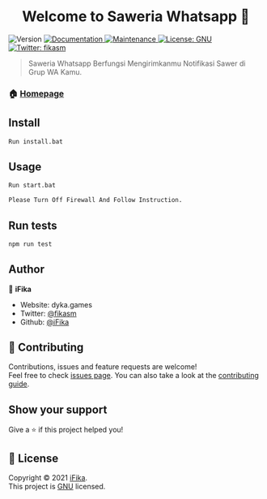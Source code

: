 <h1 align="center">Welcome to Saweria Whatsapp 👋</h1>
<p>
  <img alt="Version" src="https://img.shields.io/badge/version-1.2.5-blue.svg?cacheSeconds=2592000" />
  <a href="https://github.com/iFika/saweria-wa#readme" target="_blank">
    <img alt="Documentation" src="https://img.shields.io/badge/documentation-yes-brightgreen.svg" />
  </a>
  <a href="https://github.com/iFika/saweria-wa/graphs/commit-activity" target="_blank">
    <img alt="Maintenance" src="https://img.shields.io/badge/Maintained%3F-yes-green.svg" />
  </a>
  <a href="https://github.com/iFika/saweria-wa/blob/master/LICENSE" target="_blank">
    <img alt="License: GNU" src="https://img.shields.io/github/license/iFika/Saweria Whatsapp" />
  </a>
  <a href="https://twitter.com/fikasm" target="_blank">
    <img alt="Twitter: fikasm" src="https://img.shields.io/twitter/follow/fikasm.svg?style=social" />
  </a>
</p>

> Saweria Whatsapp Berfungsi Mengirimkanmu Notifikasi Sawer di Grup WA Kamu.

### 🏠 [Homepage](https://github.com/iFika/saweria-wa#readme)

## Install

```sh
Run install.bat
```

## Usage

```sh
Run start.bat

Please Turn Off Firewall And Follow Instruction.
```

## Run tests

```sh
npm run test
```

## Author

👤 **iFika**

* Website: dyka.games
* Twitter: [@fikasm](https://twitter.com/fikasm)
* Github: [@iFika](https://github.com/iFika)

## 🤝 Contributing

Contributions, issues and feature requests are welcome!<br />Feel free to check [issues page](https://github.com/iFika/saweria-wa/issues). You can also take a look at the [contributing guide](https://github.com/iFika/saweria-wa/blob/master/CONTRIBUTING.md).

## Show your support

Give a ⭐️ if this project helped you!

## 📝 License

Copyright © 2021 [iFika](https://github.com/iFika).<br />
This project is [GNU](https://github.com/iFika/saweria-wa/blob/master/LICENSE) licensed.
